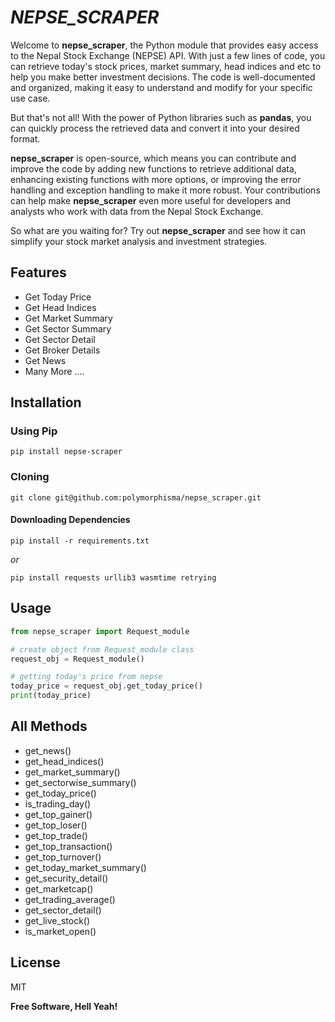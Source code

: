 # _NEPSE_SCRAPER_

Welcome to **nepse_scraper**, the Python module that provides easy access to the Nepal Stock Exchange (NEPSE) API. With just a few lines of code, you can retrieve today's stock prices, market summary, head indices and etc to help you make better investment decisions. The code is well-documented and organized, making it easy to understand and modify for your specific use case.

But that's not all! With the power of Python libraries such as **pandas**, you can quickly process the retrieved data and convert it into your desired format.

**nepse_scraper** is open-source, which means you can contribute and improve the code by adding new functions to retrieve additional data, enhancing existing functions with more options, or improving the error handling and exception handling to make it more robust. Your contributions can help make **nepse_scraper** even more useful for developers and analysts who work with data from the Nepal Stock Exchange.

So what are you waiting for? Try out **nepse_scraper** and see how it can simplify your stock market analysis and investment strategies.


## Features
- Get Today Price
- Get Head Indices
- Get Market Summary
- Get Sector Summary
- Get Sector Detail
- Get Broker Details
- Get News
- Many More ....
<!-- - Get Top Gainer
- Get Top Loser
- Get Top Trade
- Get Top Transaction
- Get Top Turnover
- Get Today Market Summary
- Get Security Detail
- Get Marketcap
- Get Trading Average -->


## Installation

### Using Pip
```
pip install nepse-scraper
```
### Cloning 

```
git clone git@github.com:polymorphisma/nepse_scraper.git
```
#### Downloading Dependencies
```
pip install -r requirements.txt
```

_or_ 

```
pip install requests urllib3 wasmtime retrying
```

## Usage
```py
from nepse_scraper import Request_module

# create object from Request_module class
request_obj = Request_module()

# getting today's price from nepse
today_price = request_obj.get_today_price()
print(today_price)
```


## All Methods
- get_news()
- get_head_indices() 
- get_market_summary()
- get_sectorwise_summary()
- get_today_price() 
- is_trading_day()
- get_top_gainer() 
- get_top_loser() 
- get_top_trade() 
- get_top_transaction()
- get_top_turnover() 
- get_today_market_summary()
- get_security_detail()
- get_marketcap()
- get_trading_average()
- get_sector_detail()
- get_live_stock()
- is_market_open()

## License

MIT

**Free Software, Hell Yeah!**
